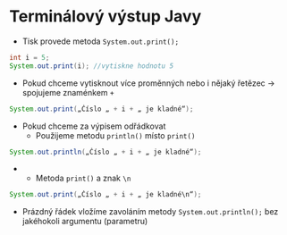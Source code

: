 # Terminálový výstup Javy

- Tisk provede metoda `System.out.print();`
```java
int i = 5;
System.out.print(i); //vytiskne hodnotu 5
```

- Pokud chceme vytisknout více proměnných nebo i nějaký řetězec → spojujeme znaménkem `+`
```java
System.out.print(„Číslo „ + i + „ je kladné“);
```

- Pokud chceme za výpisem odřádkovat
	- Použijeme metodu `println()` místo `print()`
```java
System.out.println(„Číslo „ + i + „ je kladné“);
```
- 
	- Metoda `print()` a znak `\n`
```java
System.out.print(„Číslo „ + i + „ je kladné\n“);
```

- Prázdný řádek vložíme zavoláním metody `System.out.println();` bez jakéhokoli argumentu (parametru)

